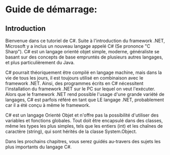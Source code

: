 # Guide de démarrage:

## Introduction

Bienvenue dans ce tutoriel de C#. Suite à l'introduction du framework .NET, Microsoft y a inclus un nouveau langage appelé C# (Se prononce "C Sharp"). C# est un langage orienté objet simple, moderne, généraliste se basant sur des concepts de base empruntés de plusieurs autres langages, et plus particulièrement du Java.

C# pourrait théoriquement être compilé en langage machine, mais dans la vie de tous les jours, il est toujours utilisé en combinaison avec le framework .NET. Ainsi, des programmes écrits en C# nécessitent l'installation du framework .NET sur le PC sur lequel on veut l'exécuter. Alors que le framework .NET rend possible l'usage d'une grande variété de langages, C# est parfois référé en tant que LE langage .NET, probablement car il a été conçu à même le framework.

C# est un langage Orienté Objet et n'offre pas la possibilité d'utiliser des variables et fonctions globales. Tout doit être encapsulé dans des classes, même les types les plus simples, tels que les entiers (int) et les chaînes de caractère (string), qui sont hérités de la classe System.Object.

Dans les prochains chapitres, vous serez guidés au-travers des sujets les plus importants du langage C#.